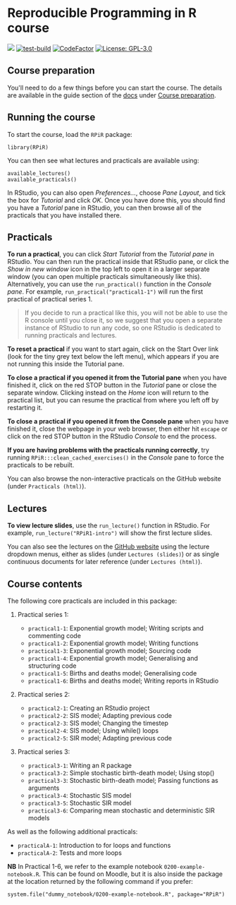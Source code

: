 # Reproducible Programming in R course

[![](https://img.shields.io/badge/docs-RPIR-blue)][docs]
[![test-build](https://github.com/IBAHCM/RPiR/workflows/R-CMD-check/badge.svg?=1)](https://github.com/IBAHCM/RPiR/actions)
[![CodeFactor](https://www.codefactor.io/repository/github/IBAHCM/RPiR/badge)](https://www.codefactor.io/repository/github/IBAHCM/RPiR)
[![License: GPL-3.0](https://img.shields.io/badge/license-GPL--3+-brightgreen)](https://opensource.org/licenses/GPL-3.0)

## Course preparation

You'll need to do a few things before you can start the course. The details are
available in the guide section of the [docs][docs] under
[Course preparation][prep].

## Running the course

To start the course, load the `RPiR` package:

```{R}
library(RPiR)
```

You can then see what lectures and practicals are available using:

```{R}
available_lectures()
available_practicals()
```

In RStudio, you can also open *Preferences...*, choose *Pane Layout*, and
tick the box for *Tutorial* and click *OK*. Once you have done this, you
should find you have a *Tutorial* pane in RStudio, you can then browse all of
the practicals that you have installed there.

## Practicals

**To run a practical**, you can click *Start Tutorial* from the *Tutorial
pane* in RStudio. You can then run the practical inside that RStudio pane, or
click the *Show in new window* icon in the top left to open it in a larger
separate window (you can open multiple practicals simultaneously like this).
Alternatively, you can use the `run_practical()` function in the *Console
pane*. For example, `run_practical("practical1-1")` will run the first
practical of practical series 1.

> If you decide to run a practical like this, you will not be able to use the R
  console until you close it, so we suggest that you open a separate instance of
  RStudio to run any code, so one RStudio is dedicated to running practicals and
  lectures.

**To reset a practical** if you want to start again, click on the Start Over
link (look for the tiny grey text below the left menu), which appears if you
are not running this inside the Tutorial pane.

**To close a practical if you opened it from the Tutorial pane** when you have
finished it, click on the red STOP button in the *Tutorial* pane or close the
separate window. Clicking instead on the *Home* icon will return to the
practical list, but you can resume the practical from where you left off by
restarting it.

**To close a practical if you opened it from the Console pane** when you have
finished it, close the webpage in your web browser, then either hit `escape` or
click on the red STOP button in the RStudio *Console* to end the process.

**If you are having problems with the practicals running correctly**, try
running `RPiR:::clean_cached_exercises()` in the *Console* pane to force the
practicals to be rebuilt.

You can also browse the non-interactive practicals on the GitHub website
(under `Practicals (html)`).

## Lectures

**To view lecture slides**, use the `run_lecture()` function in RStudio. For
example, `run_lecture("RPiR1-intro")` will show the first lecture slides.

You can also see the lectures on the [GitHub website][docs] using the lecture
dropdown menus, either as slides (under `Lectures (slides)`) or as single
continuous documents for later reference (under `Lectures (html)`).

## Course contents

The following core practicals are included in this package:

1. Practical series 1:

   * `practical1-1`: Exponential growth model; Writing scripts and commenting code
   * `practical1-2`: Exponential growth model; Writing functions
   * `practical1-3`: Exponential growth model; Sourcing code
   * `practical1-4`: Exponential growth model; Generalising and structuring code
   * `practical1-5`: Births and deaths model; Generalising code
   * `practical1-6`: Births and deaths model; Writing reports in RStudio

2. Practical series 2:

   * `practical2-1`: Creating an RStudio project
   * `practical2-2`: SIS model; Adapting previous code
   * `practical2-3`: SIS model; Changing the timestep
   * `practical2-4`: SIS model; Using while() loops
   * `practical2-5`: SIR model; Adapting previous code

3. Practical series 3:

   * `practical3-1`: Writing an R package
   * `practical3-2`: Simple stochastic birth-death model; Using stop()
   * `practical3-3`: Stochastic birth-death model; Passing functions as arguments
   * `practical3-4`: Stochastic SIS model
   * `practical3-5`: Stochastic SIR model
   * `practical3-6`: Comparing mean stochastic and deterministic SIR models

As well as the following additional practicals:

* `practicalA-1`: Introduction to for loops and functions
* `practicalA-2`: Tests and more loops

**NB** In Practical 1-6, we refer to the example notebook
`0200-example-notebook.R`. This can be found on Moodle, but it is also inside
the package at the location returned by the following command if you prefer:

```{R}
system.file("dummy_notebook/0200-example-notebook.R", package="RPiR")
```

[prep]: https://ibahcm.github.io/RPiR/articles/pages/preparation.html
[docs]: https://ibahcm.github.io/RPiR
